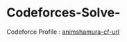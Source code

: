 # Codeforces-Solve-

Codeforce Profile : <a href="https://codeforces.com/profile/Anim_01"> animshamura-cf-url</a> 
